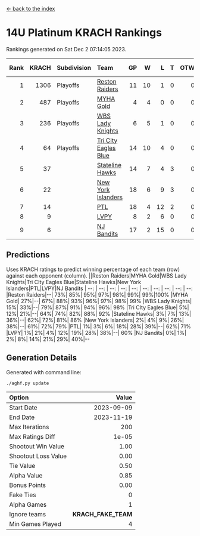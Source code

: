[<- back to the index](readme.md)
# 14U Platinum KRACH Rankings
Rankings generated on Sat Dec  2 07:14:05 2023.

Rank|KRACH|Subdivision|Team|GP|W|L|T|OTW|OTL|SoS|Exp Wins|Win Diff
---:|---:|:---|:---|---:|---:|---:|---:|---:|---:|---:|---:|---:
1|1306|Playoffs|[Reston Raiders](https://gamesheetstats.com/seasons/3663/teams/140829/schedule)|11|10|1|0|0|0|654|10.8|-0.0
2|487|Playoffs|[MYHA Gold](https://gamesheetstats.com/seasons/3663/teams/140824/schedule)|4|4|0|0|0|0|15|4.9|0.0
3|236|Playoffs|[WBS Lady Knights](https://gamesheetstats.com/seasons/3663/teams/140825/schedule)|6|5|1|0|0|0|198|5.8|-0.0
4|64|Playoffs|[Tri CIty Eagles Blue](https://gamesheetstats.com/seasons/3663/teams/140831/schedule)|14|10|4|0|0|0|127|10.9|0.0
5|37||[Stateline Hawks](https://gamesheetstats.com/seasons/3663/teams/140830/schedule)|14|7|4|3|0|0|135|9.4|0.0
6|22||[New York Islanders](https://gamesheetstats.com/seasons/3663/teams/140832/schedule)|18|6|9|3|0|0|141|8.4|0.0
7|14||[PTL](https://gamesheetstats.com/seasons/3663/teams/140827/schedule)|18|4|12|2|0|0|311|5.9|0.0
8|9||[LVPY](https://gamesheetstats.com/seasons/3663/teams/140820/schedule)|8|2|6|0|0|0|166|2.9|0.0
9|6||[NJ Bandits](https://gamesheetstats.com/seasons/3663/teams/140828/schedule)|17|2|15|0|0|0|176|2.9|0.0

## Predictions
Uses KRACH ratings to predict winning percentage of each team (row) against each opponent (column).
||Reston Raiders|MYHA Gold|WBS Lady Knights|Tri CIty Eagles Blue|Stateline Hawks|New York Islanders|PTL|LVPY|NJ Bandits
| --: | --: | --: | --: | --: | --: | --: | --: | --: | --: 
|Reston Raiders|--| 73%| 85%| 95%| 97%| 98%| 99%| 99%|100%
|MYHA Gold| 27%|--| 67%| 88%| 93%| 96%| 97%| 98%| 99%
|WBS Lady Knights| 15%| 33%|--| 79%| 87%| 91%| 94%| 96%| 98%
|Tri CIty Eagles Blue|  5%| 12%| 21%|--| 64%| 74%| 82%| 88%| 92%
|Stateline Hawks|  3%|  7%| 13%| 36%|--| 62%| 72%| 81%| 86%
|New York Islanders|  2%|  4%|  9%| 26%| 38%|--| 61%| 72%| 79%
|PTL|  1%|  3%|  6%| 18%| 28%| 39%|--| 62%| 71%
|LVPY|  1%|  2%|  4%| 12%| 19%| 28%| 38%|--| 60%
|NJ Bandits|  0%|  1%|  2%|  8%| 14%| 21%| 29%| 40%|--

## Generation Details

Generated with command line:
```
./aghf.py update
```

| Option | Value |
| :----- | ----: |
| Start Date | 2023-09-09 |
| End Date | 2023-11-19 |
| Max Iterations | 200 |
| Max Ratings Diff | 1e-05 |
| Shootout Win Value | 1.00 |
| Shootout Loss Value | 0.00 |
| Tie Value | 0.50 |
| Alpha Value | 0.85 |
| Bonus Points | 0.00 |
| Fake Ties | 0 |
| Alpha Games | 1 |
| Ignore teams | __KRACH_FAKE_TEAM__ |
| Min Games Played | 4 |

